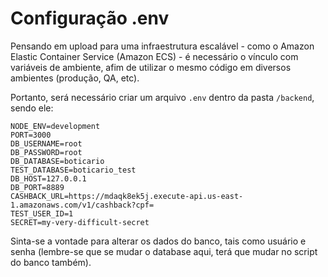 # Configuração .env

Pensando em upload para uma infraestrutura escalável - como o Amazon Elastic Container Service (Amazon ECS) - é necessário o vínculo com variáveis de ambiente, afim de utilizar o mesmo código em diversos ambientes (produção, QA, etc).

Portanto, será necessário criar um arquivo `.env` dentro da pasta `/backend`, sendo ele:

``` 
NODE_ENV=development
PORT=3000
DB_USERNAME=root
DB_PASSWORD=root
DB_DATABASE=boticario
TEST_DATABASE=boticario_test
DB_HOST=127.0.0.1
DB_PORT=8889
CASHBACK_URL=https://mdaqk8ek5j.execute-api.us-east-1.amazonaws.com/v1/cashback?cpf=
TEST_USER_ID=1
SECRET=my-very-difficult-secret
```

Sinta-se a vontade para alterar os dados do banco, tais como usuário e senha (lembre-se que se mudar o database aqui, terá que mudar no script do banco também).
